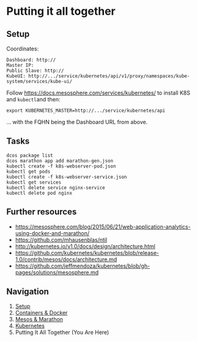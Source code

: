 # Putting it all together

## Setup

Coordinates:

    Dashboard: http://
    Master IP:
    Public Slave: http://
    KubeUI: http://.../service/kubernetes/api/v1/proxy/namespaces/kube-system/services/kube-ui/

Follow https://docs.mesosphere.com/services/kubernetes/ to install K8S and `kubectl`and then:

    export KUBERNETES_MASTER=http://.../service/kubernetes/api
    
... with the FQHN being the Dashboard URL from above.

## Tasks

    dcos package list
    dcos marathon app add marathon-gen.json
    kubectl create -f k8s-webserver-pod.json
    kubectl get pods
    kubectl create -f k8s-webserver-service.json
    kubectl get services
    kubectl delete service nginx-service
    kubectl delete pod nginx

## Further resources

- https://mesosphere.com/blog/2015/06/21/web-application-analytics-using-docker-and-marathon/
- https://github.com/mhausenblas/ntil
- http://kubernetes.io/v1.0/docs/design/architecture.html
- https://github.com/kubernetes/kubernetes/blob/release-1.0/contrib/mesos/docs/architecture.md
- https://github.com/jeffmendoza/kubernetes/blob/gh-pages/solutions/mesosphere.md


## Navigation

1. [Setup](../)
1. [Containers &amp; Docker](./docker)
1. [Mesos &amp; Marathon](./mesos-marathon)
1. [Kubernetes](./kubernetes)
1. Putting It All Together (You Are Here)